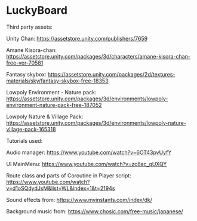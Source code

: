 # LuckyBoard

Third party assets:

Unity Chan:
https://assetstore.unity.com/publishers/7659

Amane Kisora-chan:
https://assetstore.unity.com/packages/3d/characters/amane-kisora-chan-free-ver-70581

Fantasy skybox:
https://assetstore.unity.com/packages/2d/textures-materials/sky/fantasy-skybox-free-18353

Lowpoly Environment - Nature pack:
https://assetstore.unity.com/packages/3d/environments/lowpoly-environment-nature-pack-free-187052

Lowpoly Nature & Village Pack:
https://assetstore.unity.com/packages/3d/environments/lowpoly-nature-village-pack-165318



Tutorials used:

Audio manager:
https://www.youtube.com/watch?v=6OT43pvUyfY

UI MainMenu:
https://www.youtube.com/watch?v=zc8ac_qUXQY

Route class and parts of Coroutine in Player script:
https://www.youtube.com/watch?v=d1oSQdydJsM&list=WL&index=1&t=2194s


Sound effects from:
https://www.myinstants.com/index/dk/

Background music from:
https://www.chosic.com/free-music/japanese/


